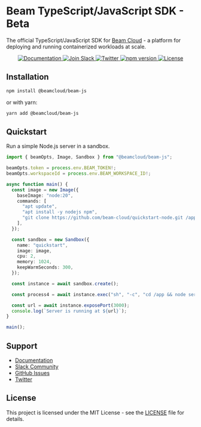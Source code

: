 # Beam TypeScript/JavaScript SDK - Beta

The official TypeScript/JavaScript SDK for [Beam Cloud](https://beam.cloud) - a platform for deploying and running containerized workloads at scale.

<div align="center">

<p align="center">
  <a href="https://docs.beam.cloud/v2/reference/ts-sdk">
    <img alt="Documentation" src="https://img.shields.io/badge/docs-quickstart-purple">
  </a>
  <a href="https://join.slack.com/t/beam-cloud/shared_invite/zt-39hbkt8ty-CTVv4NsgLoYArjWaVkwcFw">
    <img alt="Join Slack" src="https://img.shields.io/badge/Beam-Join%20Slack-orange?logo=slack">
  </a>
  <a href="https://twitter.com/beam_cloud">
    <img alt="Twitter" src="https://img.shields.io/twitter/follow/beam_cloud.svg?style=social&logo=twitter">
  </a>
  <a href="https://www.npmjs.com/package/@beamcloud/beam-js">
    <img alt="npm version" src="https://img.shields.io/npm/v/@beamcloud/beam-js.svg">
  </a>
  <a href="https://github.com/beam-cloud/beam-js/blob/main/LICENSE">
    <img alt="License" src="https://img.shields.io/badge/license-MIT-blue.svg">
  </a>
</p>

</div>

## Installation

```bash
npm install @beamcloud/beam-js
```

or with yarn:

```bash
yarn add @beamcloud/beam-js
```

## Quickstart

Run a simple Node.js server in a sandbox.

```typescript
import { beamOpts, Image, Sandbox } from "@beamcloud/beam-js";

beamOpts.token = process.env.BEAM_TOKEN!;
beamOpts.workspaceId = process.env.BEAM_WORKSPACE_ID!;

async function main() {
  const image = new Image({
    baseImage: "node:20",
    commands: [
      "apt update",
      "apt install -y nodejs npm",
      "git clone https://github.com/beam-cloud/quickstart-node.git /app",
    ],
  });

  const sandbox = new Sandbox({
    name: "quickstart",
    image: image,
    cpu: 2,
    memory: 1024,
    keepWarmSeconds: 300,
  });

  const instance = await sandbox.create();

  const process4 = await instance.exec("sh", "-c", "cd /app && node server.js");

  const url = await instance.exposePort(3000);
  console.log(`Server is running at ${url}`);
}

main();
```

## Support

- [Documentation](https://docs.beam.cloud/v2/reference/ts-sdk)
- [Slack Community](https://join.slack.com/t/beam-cloud/shared_invite/zt-39hbkt8ty-CTVv4NsgLoYArjWaVkwcFw)
- [GitHub Issues](https://github.com/beam-cloud/beam-js/issues)
- [Twitter](https://twitter.com/beam_cloud)

## License

This project is licensed under the MIT License - see the [LICENSE](LICENSE) file for details.
